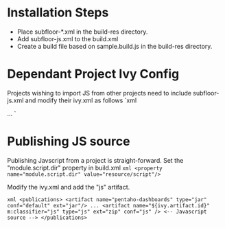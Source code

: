 # Installation Steps

* Place subfloor-*.xml in the build-res directory.
* Add subfloor-js.xml to the build.xml
* Create a build file based on sample.build.js in the build-res directory.


# Dependant Project Ivy Config

Projects wishing to import JS from other projects need to include subfloor-js.xml and modify their ivy.xml as follows
`xml

  <configurations>
    ...
    <conf name="js"/> <!-- add js config -->
  </configurations>

  <!-- Example JS dependency -->
  <dependency org="pentaho" name="common-ui" rev="TRUNK-SNAPSHOT" conf="js->default" transitive="false">
    <artifact name="common-ui" type="js" ext="zip" m:classifier="js"/>
  </dependency>
`

# Publishing JS source 

Publishing Javscript from a project is straight-forward. Set the "module.script.dir" property in build.xml
`xml
<property name="module.script.dir" value="resource/script"/>
`

Modify the ivy.xml and add the "js" artifact.

`xml
<publications>
  <artifact name="pentaho-dashboards" type="jar"  conf="default" ext="jar"/>
  ...
  <artifact name="${ivy.artifact.id}" m:classifier="js" type="js" ext="zip" conf="js" /> <-- Javascript source -->
</publications>
`